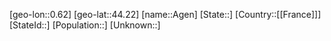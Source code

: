 ﻿---
location: [44.22,0.62]
mapzoom: [7,12] 
mapmarker: city 
type: City
tags:
- geo/City


SpocWebEntityId: 28679
isDeleted: false
confidential: public

---
[geo-lon::0.62]
[geo-lat::44.22]
[name::Agen]
[State::]
[Country::[[France]]]
[StateId::]
[Population::]
[Unknown::]

